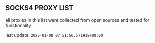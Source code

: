 ## SOCKS4 PROXY LIST

all proxies in this list were collected from open sources and tested for functionality

last update: `2025-01-08 07:51:56.571918+00:00`